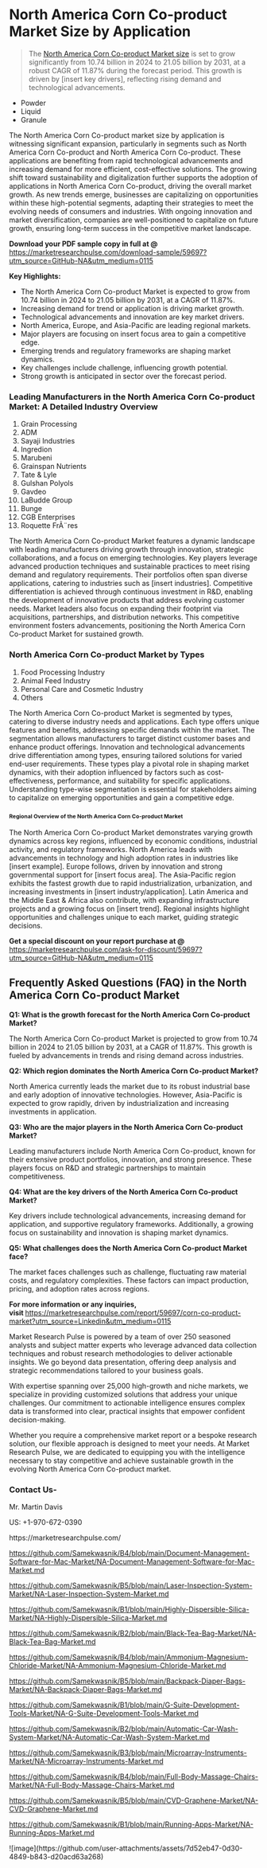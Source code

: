 <h1>North America Corn Co-product Market&nbsp;Size by Application</h1><blockquote><p>The <a href="https://marketresearchpulse.com/download-sample/59697?utm_source=GitHub-NA&amp;utm_medium=0115">North America Corn Co-product Market size</a> is set to grow significantly from 10.74 billion in 2024 to 21.05 billion by 2031, at a robust CAGR of 11.87% during the forecast period. This growth is driven by [insert key drivers], reflecting rising demand and technological advancements.</p></blockquote><ul><li>Powder<li> Liquid<li> Granule</li></ul><p>The North America Corn Co-product market size by application is witnessing significant expansion, particularly in segments such as North America Corn Co-product and North America Corn Co-product. These applications are benefiting from rapid technological advancements and increasing demand for more efficient, cost-effective solutions. The growing shift toward sustainability and digitalization further supports the adoption of applications in North America Corn Co-product, driving the overall market growth. As new trends emerge, businesses are capitalizing on opportunities within these high-potential segments, adapting their strategies to meet the evolving needs of consumers and industries. With ongoing innovation and market diversification, companies are well-positioned to capitalize on future growth, ensuring long-term success in the competitive market landscape.</p><p><strong>Download your PDF sample copy in full at @ </strong><a href="https://marketresearchpulse.com/download-sample/59697?utm_source=GitHub-NA&amp;utm_medium=0115">https://marketresearchpulse.com/download-sample/59697?utm_source=GitHub-NA&amp;utm_medium=0115</a></p><p><strong>Key Highlights: </strong></p><ul><li>The North America Corn Co-product Market is expected to grow from 10.74 billion in 2024 to 21.05 billion by 2031, at a CAGR of 11.87%.</li><li>Increasing demand for trend or application is driving market growth.</li><li>Technological advancements and innovation are key market drivers.</li><li>North America, Europe, and Asia-Pacific are leading regional markets.</li><li>Major players are focusing on insert focus area to gain a competitive edge.</li><li>Emerging trends and regulatory frameworks are shaping market dynamics.</li><li>Key challenges include challenge, influencing growth potential.</li><li>Strong growth is anticipated in sector over the forecast period.</li></ul><h3>Leading Manufacturers in the North America Corn Co-product Market: A Detailed Industry Overview</h3><ol><li>Grain Processing</li><li>ADM</li><li>Sayaji Industries</li><li>Ingredion</li><li>Marubeni</li><li>Grainspan Nutrients</li><li>Tate & Lyle</li><li>Gulshan Polyols</li><li>Gavdeo</li><li>LaBudde Group</li><li>Bunge</li><li>CGB Enterprises</li><li>Roquette FrÃ¨res</li></ol><div class="flex max-w-full flex-col flex-grow"><div class="min-h-8 text-message flex w-full flex-col items-end gap-2 whitespace-normal break-words [.text-message+&amp;]:mt-5" dir="auto" data-message-author-role="assistant" data-message-id="fd8432e4-4910-450d-b182-61b7bfb0a01f" data-message-model-slug="gpt-4o"><div class="flex w-full flex-col gap-1 empty:hidden first:pt-[3px]"><div class="markdown prose w-full break-words dark:prose-invert light"><p>The North America Corn Co-product Market features a dynamic landscape with leading manufacturers driving growth through innovation, strategic collaborations, and a focus on emerging technologies. Key players leverage advanced production techniques and sustainable practices to meet rising demand and regulatory requirements. Their portfolios often span diverse applications, catering to industries such as [insert industries]. Competitive differentiation is achieved through continuous investment in R&amp;D, enabling the development of innovative products that address evolving customer needs. Market leaders also focus on expanding their footprint via acquisitions, partnerships, and distribution networks. This competitive environment fosters advancements, positioning the North America Corn Co-product Market for sustained growth.</p></div></div></div></div><h3>North America Corn Co-product Market by Types</h3><ol><li>Food Processing Industry<li> Animal Feed Industry<li> Personal Care and Cosmetic Industry<li> Others</li></ol><div class="flex max-w-full flex-col flex-grow"><div class="min-h-8 text-message flex w-full flex-col items-end gap-2 whitespace-normal break-words [.text-message+&amp;]:mt-5" dir="auto" data-message-author-role="assistant" data-message-id="084470be-0bb7-4664-bddf-5156b4f41249" data-message-model-slug="gpt-4o-mini"><div class="flex w-full flex-col gap-1 empty:hidden first:pt-[3px]"><div class="markdown prose w-full break-words dark:prose-invert light"><p>The North America Corn Co-product Market is segmented by types, catering to diverse industry needs and applications. Each type offers unique features and benefits, addressing specific demands within the market. The segmentation allows manufacturers to target distinct customer bases and enhance product offerings. Innovation and technological advancements drive differentiation among types, ensuring tailored solutions for varied end-user requirements. These types play a pivotal role in shaping market dynamics, with their adoption influenced by factors such as cost-effectiveness, performance, and suitability for specific applications. Understanding type-wise segmentation is essential for stakeholders aiming to capitalize on emerging opportunities and gain a competitive edge.</p></div></div></div></div><h3><span style="font-size: 11px;">Regional Overview of the North America Corn Co-product Market</span></h3><div class="flex max-w-full flex-col flex-grow"><div class="min-h-8 text-message flex w-full flex-col items-end gap-2 whitespace-normal break-words [.text-message+&amp;]:mt-5" dir="auto" data-message-author-role="assistant" data-message-id="e9038762-ce64-4e30-91c9-9bd413514231" data-message-model-slug="gpt-4o-mini"><div class="flex w-full flex-col gap-1 empty:hidden first:pt-[3px]"><div class="markdown prose w-full break-words dark:prose-invert light"><p>The North America Corn Co-product Market demonstrates varying growth dynamics across key regions, influenced by economic conditions, industrial activity, and regulatory frameworks. North America leads with advancements in technology and high adoption rates in industries like [insert example]. Europe follows, driven by innovation and strong governmental support for [insert focus area]. The Asia-Pacific region exhibits the fastest growth due to rapid industrialization, urbanization, and increasing investments in [insert industry/application]. Latin America and the Middle East &amp; Africa also contribute, with expanding infrastructure projects and a growing focus on [insert trend]. Regional insights highlight opportunities and challenges unique to each market, guiding strategic decisions.</p></div></div></div></div><p><strong>Get a special discount on your report purchase at @ </strong><a href="https://marketresearchpulse.com/ask-for-discount/59697?utm_source=GitHub-NA&amp;utm_medium=0115">https://marketresearchpulse.com/ask-for-discount/59697?utm_source=GitHub-NA&amp;utm_medium=0115</a></p><h2>Frequently Asked Questions (FAQ) in the North America Corn Co-product Market</h2><p><strong>Q1: What is the growth forecast for the North America Corn Co-product Market?</strong></p><p>The North America Corn Co-product Market is projected to grow from 10.74 billion in 2024 to 21.05 billion by 2031, at a CAGR of 11.87%. This growth is fueled by advancements in trends and rising demand across industries.</p><p><strong>Q2: Which region dominates the North America Corn Co-product Market?</strong></p><p>North America currently leads the market due to its robust industrial base and early adoption of innovative technologies. However, Asia-Pacific is expected to grow rapidly, driven by industrialization and increasing investments in application.</p><p><strong>Q3: Who are the major players in the North America Corn Co-product Market?</strong></p><p>Leading manufacturers include North America Corn Co-product, known for their extensive product portfolios, innovation, and strong presence. These players focus on R&amp;D and strategic partnerships to maintain competitiveness.</p><p><strong>Q4: What are the key drivers of the North America Corn Co-product Market?</strong></p><p>Key drivers include technological advancements, increasing demand for application, and supportive regulatory frameworks. Additionally, a growing focus on sustainability and innovation is shaping market dynamics.</p><p><strong>Q5: What challenges does the North America Corn Co-product Market face?</strong></p><p>The market faces challenges such as challenge, fluctuating raw material costs, and regulatory complexities. These factors can impact production, pricing, and adoption rates across regions.</p><p><strong>For more information or any inquiries, visit&nbsp;</strong><a href="https://marketresearchpulse.com/report/59697/corn-co-product-market?utm_source=Linkedin&utm_medium=0115">https://marketresearchpulse.com/report/59697/corn-co-product-market?utm_source=Linkedin&utm_medium=0115</a></p><p>Market Research Pulse is powered by a team of over 250 seasoned analysts and subject matter experts who leverage advanced data collection techniques and robust research methodologies to deliver actionable insights. We go beyond data presentation, offering deep analysis and strategic recommendations tailored to your business goals.</p><p>With expertise spanning over 25,000 high-growth and niche markets, we specialize in providing customized solutions that address your unique challenges. Our commitment to actionable intelligence ensures complex data is transformed into clear, practical insights that empower confident decision-making.</p><p>Whether you require a comprehensive market report or a bespoke research solution, our flexible approach is designed to meet your needs. At Market Research Pulse, we are dedicated to equipping you with the intelligence necessary to stay competitive and achieve sustainable growth in the evolving North America Corn Co-product market.</p><h3><strong>Contact Us-</strong></h3><p>Mr. Martin Davis</p><p>US: +1-970-672-0390</p><p>https://marketresearchpulse.com/</p><p><a href="https://github.com/Samekwasnik/B4/blob/main/Document-Management-Software-for-Mac-Market/NA-Document-Management-Software-for-Mac-Market.md">https://github.com/Samekwasnik/B4/blob/main/Document-Management-Software-for-Mac-Market/NA-Document-Management-Software-for-Mac-Market.md</a></p><p><a href="https://github.com/Samekwasnik/B5/blob/main/Laser-Inspection-System-Market/NA-Laser-Inspection-System-Market.md">https://github.com/Samekwasnik/B5/blob/main/Laser-Inspection-System-Market/NA-Laser-Inspection-System-Market.md</a></p><p><a href="https://github.com/Samekwasnik/B1/blob/main/Highly-Dispersible-Silica-Market/NA-Highly-Dispersible-Silica-Market.md">https://github.com/Samekwasnik/B1/blob/main/Highly-Dispersible-Silica-Market/NA-Highly-Dispersible-Silica-Market.md</a></p><p><a href="https://github.com/Samekwasnik/B2/blob/main/Black-Tea-Bag-Market/NA-Black-Tea-Bag-Market.md">https://github.com/Samekwasnik/B2/blob/main/Black-Tea-Bag-Market/NA-Black-Tea-Bag-Market.md</a></p><p><a href="https://github.com/Samekwasnik/B4/blob/main/Ammonium-Magnesium-Chloride-Market/NA-Ammonium-Magnesium-Chloride-Market.md">https://github.com/Samekwasnik/B4/blob/main/Ammonium-Magnesium-Chloride-Market/NA-Ammonium-Magnesium-Chloride-Market.md</a></p><p><a href="https://github.com/Samekwasnik/B5/blob/main/Backpack-Diaper-Bags-Market/NA-Backpack-Diaper-Bags-Market.md">https://github.com/Samekwasnik/B5/blob/main/Backpack-Diaper-Bags-Market/NA-Backpack-Diaper-Bags-Market.md</a></p><p><a href="https://github.com/Samekwasnik/B1/blob/main/G-Suite-Development-Tools-Market/NA-G-Suite-Development-Tools-Market.md">https://github.com/Samekwasnik/B1/blob/main/G-Suite-Development-Tools-Market/NA-G-Suite-Development-Tools-Market.md</a></p><p><a href="https://github.com/Samekwasnik/B2/blob/main/Automatic-Car-Wash-System-Market/NA-Automatic-Car-Wash-System-Market.md">https://github.com/Samekwasnik/B2/blob/main/Automatic-Car-Wash-System-Market/NA-Automatic-Car-Wash-System-Market.md</a></p><p><a href="https://github.com/Samekwasnik/B3/blob/main/Microarray-Instruments-Market/NA-Microarray-Instruments-Market.md">https://github.com/Samekwasnik/B3/blob/main/Microarray-Instruments-Market/NA-Microarray-Instruments-Market.md</a></p><p><a href="https://github.com/Samekwasnik/B4/blob/main/Full-Body-Massage-Chairs-Market/NA-Full-Body-Massage-Chairs-Market.md">https://github.com/Samekwasnik/B4/blob/main/Full-Body-Massage-Chairs-Market/NA-Full-Body-Massage-Chairs-Market.md</a></p><p><a href="https://github.com/Samekwasnik/B5/blob/main/CVD-Graphene-Market/NA-CVD-Graphene-Market.md">https://github.com/Samekwasnik/B5/blob/main/CVD-Graphene-Market/NA-CVD-Graphene-Market.md</a></p><p><a href="https://github.com/Samekwasnik/B1/blob/main/Running-Apps-Market/NA-Running-Apps-Market.md">https://github.com/Samekwasnik/B1/blob/main/Running-Apps-Market/NA-Running-Apps-Market.md</a></p>
![image](https://github.com/user-attachments/assets/7d52eb47-0d30-4849-b843-d20acd63a268)
